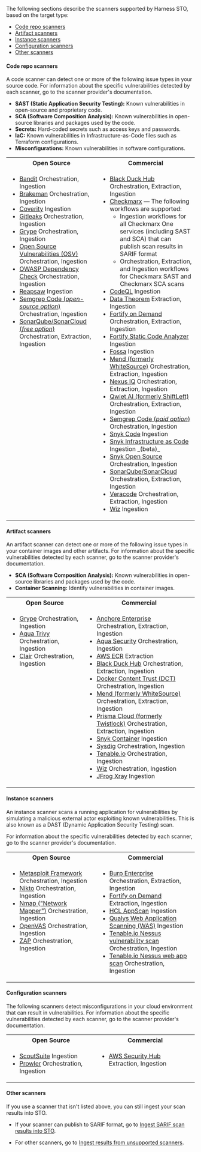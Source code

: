The following sections describe the scanners supported by Harness STO, based on the target type:

- [Code repo scanners](#code-repo-scanners)
- [Artifact scanners](#artifact-scanners)
- [Instance scanners](#instance-scanners)
- [Configuration scanners](#configuration-scanners)
- [Other scanners](#other-scanners)


#### Code repo scanners

A code scanner can detect one or more of the following issue types in your source code. For information about the specific vulnerabilities detected by each scanner, go to the scanner provider's documentation.

* **SAST (Static Application Security Testing):** Known vulnerabilities in open-source and proprietary code.
* **SCA (Software Composition Analysis):** Known vulnerabilities in open-source libraries and packages used by the code.
* **Secrets:** Hard-coded secrets such as access keys and passwords.
* **IaC:** Known vulnerabilities in Infrastructure-as-Code files such as Terraform configurations.
* **Misconfigurations:** Known vulnerabilities in software configurations.


<table>
    <tr>
        <th>Open Source</th>
        <th>Commercial</th>
    </tr>
    <tr>
        <td valign="top">
          <ul>
          <li><a href="/docs/security-testing-orchestration/sto-techref-category/bandit-scanner-reference">Bandit</a>  Orchestration, Ingestion </li>
           <li><a href="/docs/security-testing-orchestration/sto-techref-category/brakeman-scanner-reference">Brakeman</a> Orchestration, Ingestion </li>
           <li><a href="/docs/security-testing-orchestration/sto-techref-category/coverity-scanner-reference">Coverity</a> Ingestion </li>
           <li><a href="/docs/security-testing-orchestration/sto-techref-category/gitleaks-scanner-reference">Gitleaks</a> Orchestration, Ingestion </li> 
           <li><a href="/docs/security-testing-orchestration/sto-techref-category/grype/grype-scanner-reference">Grype</a>  Orchestration, Ingestion </li>
            <li><a href="/docs/security-testing-orchestration/sto-techref-category/osv-scanner-reference">Open Source Vulnerabilities (OSV)</a> Orchestration, Ingestion </li>
            <li><a href="/docs/security-testing-orchestration/sto-techref-category/owasp-scanner-reference">OWASP Dependency Check</a> Orchestration, Ingestion</li>  
            <li><a href="/docs/security-testing-orchestration/sto-techref-category/reapsaw-scanner-reference">Reapsaw</a> Ingestion</li>
            <li><a href="/docs/security-testing-orchestration/sto-techref-category/semgrep/semgrep-scanner-reference">Semgrep Code (<i>open-source option</i>) </a> Orchestration, Ingestion</li>
            <li><a href="/docs/security-testing-orchestration/sto-techref-category/sonarqube-sonar-scanner-reference">SonarQube/SonarCloud (<i>free option</i>) </a> Orchestration, Extraction, Ingestion</li>
         </ul>
        </td>
        <td valign="top">
         <ul>
            <li><a href="/docs/security-testing-orchestration/sto-techref-category/black-duck-hub-scanner-reference">Black Duck Hub</a> Orchestration, Extraction, Ingestion</li>
            <li>
                <a href="/docs/security-testing-orchestration/sto-techref-category/checkmarx-scanner-reference">Checkmarx</a>
                 — The following workflows are supported:
                <ul>
                  <li>Ingestion workflows for all Checkmarx One services (including SAST and SCA) that can publish scan results in SARIF format</li>
                  <li>Orchestration, Extraction, and Ingestion workflows for Checkmarx SAST and Checkmarx SCA scans</li>
                </ul>
              </li>
            <li><a href="/docs/security-testing-orchestration/sto-techref-category/codeql-scanner-reference">CodeQL</a> Ingestion </li>
            <li><a href="/docs/security-testing-orchestration/sto-techref-category/data-theorem-scanner-reference">Data Theorem</a> Extraction, Ingestion</li>
            <li><a href="/docs/security-testing-orchestration/sto-techref-category/fortify-on-demand-scanner-reference">Fortify on Demand</a> Orchestration, Extraction, Ingestion</li>
            <li><a href="/docs/security-testing-orchestration/sto-techref-category/fortify-scanner-reference">Fortify Static Code Analyzer</a> Ingestion</li>
              <li><a href="/docs/security-testing-orchestration/sto-techref-category/fossa-scanner-reference">Fossa</a> Ingestion</li>
            <li><a href="/docs/security-testing-orchestration/sto-techref-category/mend-scanner-reference">Mend (formerly WhiteSource)</a> Orchestration, Extraction, Ingestion</li>
              <li><a href="/docs/security-testing-orchestration/sto-techref-category/nexus-scanner-reference">Nexus IQ</a> Orchestration, Extraction, Ingestion </li>
            <li><a href="/docs/security-testing-orchestration/sto-techref-category/qwiet-scanner-reference">Qwiet AI (formerly ShiftLeft)</a> Orchestration, Extraction, Ingestion</li>
            <li><a href="/docs/security-testing-orchestration/sto-techref-category/semgrep/semgrep-scanner-reference">Semgrep Code (<i>paid option</i>) </a> Orchestration, Ingestion</li>
            <li><a href="/docs/security-testing-orchestration/sto-techref-category/snyk/snyk-scanner-reference">Snyk Code</a> Ingestion</li>
            <li><a href="/docs/security-testing-orchestration/sto-techref-category/snyk/snyk-scanner-reference">Snyk Infrastructure as Code</a> Ingestion _(beta)_</li>
            <li><a href="/docs/security-testing-orchestration/sto-techref-category/snyk/snyk-scanner-reference">Snyk Open Source</a> Orchestration, Ingestion</li>
            <li><a href="/docs/security-testing-orchestration/sto-techref-category/sonarqube-sonar-scanner-reference">SonarQube/SonarCloud</a> Orchestration, Extraction, Ingestion</li>
            <li><a href="/docs/security-testing-orchestration/sto-techref-category/veracode-scanner-reference">Veracode</a> Orchestration, Extraction, Ingestion</li>
            <li><a href="/docs/security-testing-orchestration/sto-techref-category/wiz-scanner-reference">Wiz</a> Ingestion  </li>
         </ul>
     </td>
   </tr>
</table>


#### Artifact scanners

An artifact scanner can detect one or more of the following issue types in your container images and other artifacts. For information about the specific vulnerabilities detected by each scanner, go to the scanner provider's documentation.

* **SCA (Software Composition Analysis):** Known vulnerabilities in open-source libraries and packages used by the code. 
* **Container Scanning:** Identify vulnerabilities in container images.

<table>
    <tr>
        <th>Open Source</th>
        <th>Commercial</th>
    </tr>
    <tr>
        <td valign="top">
          <ul>
           <li><a href="/docs/security-testing-orchestration/sto-techref-category/grype/grype-scanner-reference">Grype</a>  Orchestration, Ingestion </li>
            <li><a href="/docs/security-testing-orchestration/sto-techref-category/trivy/aqua-trivy-scanner-reference">Aqua Trivy</a> Orchestration, Ingestion  </li>
            <li><a href="/docs/security-testing-orchestration/sto-techref-category/clair-scanner-reference">Clair</a> Orchestration, Ingestion </li>
         </ul>
        </td>
        <td valign="top">
         <ul>
              <li><a href="/docs/security-testing-orchestration/sto-techref-category/anchore-enterprise-scanner-reference">Anchore Enterprise</a> Orchestration, Extraction, Ingestion </li>
              <li><a href="/docs/security-testing-orchestration/sto-techref-category/aquasec-scanner-reference">Aqua Security</a> Orchestration, Ingestion </li>
              <li><a href="/docs/security-testing-orchestration/sto-techref-category/aws-ecr-scanner-reference">AWS ECR</a> Extraction </li>
              <li><a href="/docs/security-testing-orchestration/sto-techref-category/black-duck-hub-scanner-reference">Black Duck Hub</a> Orchestration, Extraction, Ingestion</li>
            <li><a href="/docs/security-testing-orchestration/sto-techref-category/docker-content-trust-dct-scanner-reference">Docker Content Trust (DCT)</a> Orchestration, Ingestion</li>
              <li><a href="/docs/security-testing-orchestration/sto-techref-category/mend-scanner-reference">Mend (formerly WhiteSource)</a> Orchestration, Extraction, Ingestion</li>
            <li><a href="/docs/security-testing-orchestration/sto-techref-category/prisma-cloud-scanner-reference">Prisma Cloud (formerly Twistlock)</a> Orchestration, Extraction, Ingestion</li>
              <li><a href="/docs/security-testing-orchestration/sto-techref-category/snyk/snyk-scanner-reference">Snyk Container</a> Ingestion</li>
              <li><a href="/docs/security-testing-orchestration/sto-techref-category/sysdig-scanner-reference">Sysdig</a> Orchestration, Ingestion</li>
            <li><a href="/docs/security-testing-orchestration/sto-techref-category/tenable-scanner-reference">Tenable.io</a> Orchestration, Ingestion  </li>
            <li><a href="/docs/security-testing-orchestration/sto-techref-category/wiz-scanner-reference">Wiz</a> Orchestration, Ingestion  </li>
            <li><a href="/docs/security-testing-orchestration/sto-techref-category/xray-scanner-reference">JFrog Xray</a> Ingestion </li>
         </ul>
     </td>
   </tr>
</table>

#### Instance scanners

An instance scanner scans a running application for vulnerabilities by simulating a malicious external actor exploiting known vulnerabilities. This is also known as a DAST (Dynamic Application Security Testing) scan.

For information about the specific vulnerabilities detected by each scanner, go to the scanner provider's documentation. 

<table>
    <tr>
        <th>Open Source</th>
        <th>Commercial</th>
    </tr>
   <tr>
        <td valign="top">
          <ul>
          <li><a href="/docs/security-testing-orchestration/sto-techref-category/metasploit-scanner-reference">Metasploit Framework</a> Orchestration, Ingestion </li>
          <li><a href="/docs/security-testing-orchestration/sto-techref-category/nikto-scanner-reference">Nikto</a>  Orchestration, Ingestion </li>
          <li><a href="/docs/security-testing-orchestration/sto-techref-category/nmap-scanner-reference">Nmap ("Network Mapper")</a> Orchestration, Ingestion </li>           
          <li><a href="/docs/security-testing-orchestration/sto-techref-category/openvas-scanner-reference">OpenVAS</a> Orchestration, Ingestion </li>
          <li><a href="/docs/security-testing-orchestration/sto-techref-category/zap/zap-scanner-reference">ZAP</a> Orchestration, Ingestion </li>
         </ul>
        </td>
        <td valign="top">
         <ul>
            <li><a href="/docs/security-testing-orchestration/sto-techref-category/burp-scanner-reference">Burp Enterprise</a> Orchestration, Extraction, Ingestion</li>
            <li><a href="/docs/security-testing-orchestration/sto-techref-category/fortify-on-demand-scanner-reference">Fortify on Demand</a> Extraction, Ingestion</li>
            <li><a href="/docs/security-testing-orchestration/sto-techref-category/hql-appscan-scanner-reference">HCL AppScan</a> Ingestion</li>
            <li><a href="/docs/security-testing-orchestration/sto-techref-category/qualys-web-app-scanner-reference">Qualys Web Application Scanning (WAS)</a>  Ingestion </li>
            <li><a href="/docs/security-testing-orchestration/sto-techref-category/tenable-scanner-reference">Tenable.io Nessus vulnerability scan</a> Orchestration, Ingestion</li>
            <li><a href="/docs/security-testing-orchestration/sto-techref-category/tenable-scanner-reference">Tenable.io Nessus web app scan</a> Orchestration, Ingestion </li>
         </ul>
     </td>
   </tr>
</table>

#### Configuration scanners

The following scanners detect misconfigurations in your cloud environment that can result in vulnerabilities. For information about the specific vulnerabilities detected by each scanner, go to the scanner provider's documentation.

<table>
    <tr>
        <th>Open Source</th>
        <th>Commercial</th>
    </tr>
       <tr>
        <td valign="top">
          <ul>
              <li><a href="/docs/security-testing-orchestration/sto-techref-category/scoutsuite-scanner-reference">ScoutSuite</a> Ingestion</li>
              <li><a href="/docs/security-testing-orchestration/sto-techref-category/prowler-scanner-reference">Prowler</a> Orchestration, Ingestion</li>
          </ul>
        </td>
        <td valign="top">
         <ul>
              <li><a href="/docs/security-testing-orchestration/sto-techref-category/aws-security-hub-scanner-reference">AWS Security Hub</a>  Extraction, Ingestion </li>
         </ul>
     </td>
   </tr>
</table>


#### Other scanners

If you use a scanner that isn't listed above, you can still ingest your scan results into STO.

- If your scanner can publish to SARIF format, go to [Ingest SARIF scan results into STO](/docs/security-testing-orchestration/orchestrate-and-ingest/ingestion-workflows/ingest-sarif-data).

- For other scanners, go to [Ingest results from unsupported scanners](/docs/security-testing-orchestration/orchestrate-and-ingest/ingestion-workflows/ingesting-issues-from-other-scanners.md).